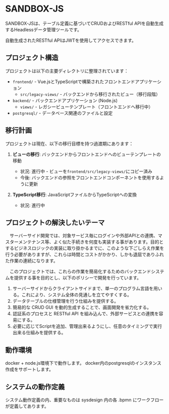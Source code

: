 # SANDBOX-JS

SANDBOX-JSは、テーブル定義に基づいてCRUDおよびRESTful APIを自動生成するHeadlessデータ管理ツールです。

自動生成されたRESTful APIはJWTを使用してアクセスできます。

## プロジェクト構造

プロジェクトは以下の主要ディレクトリに整理されています：

- `frontend/` - Vue.jsとTypeScriptで構築されたフロントエンドアプリケーション
  - `src/legacy-views/` - バックエンドから移行されたビュー（移行段階）
- `backend/` - バックエンドアプリケーション (Node.js)
  - `views/` - レガシービューテンプレート（フロントエンドへ移行中）
- `postgresql/` - データベース関連のファイルと設定

## 移行計画

プロジェクトは現在、以下の移行目標を持つ過渡期にあります：

1. **ビューの移行**: バックエンドからフロントエンドへのビューテンプレートの移動
   - 状況: 進行中 - ビューを`frontend/src/legacy-views/`にコピー済み
   - 今後: バックエンドの参照をフロントエンドコンポーネントを使用するように更新
   
2. **TypeScript移行**: JavaScriptファイルからTypeScriptへの変換
   - 状況: 進行中

## プロジェクトの解決したいテーマ

　サーバーサイド開発では、対象サービス毎にログインや外部APIとの連携、マスターメンテナンス等、よく似た手続きを何度も実装する事があります。目的とするビジネスロジックの実装に取り掛かるまでに、このような下ごしらえ作業を行う必要がありますが、これらは時間とコストがかかり、しかも退屈でありふれた作業の連続になります。

　このプロジェクトでは、これらの作業を簡易化するためのバックエンドシステムを提供する事を目的とし、以下のポリシーで開発を行っています。

1. サーバーサイドからクライアントサイドまで、単一のプログラム言語を用いる。これにより、システム全体の見通しを立てやすくする。
1. データテーブルの仕様管理を行う仕組みを提供する。
1. 簡易的な CRUD GUI を動的生成することで、画面開発を省力化する。
1. 認証系のプロセスと RESTful API を組み込んで、外部サービスとの連携を容易にする。
1. 必要に応じてScriptを追加、管理出来るようにし、任意のタイミングで実行出来る仕組みを提供する。

## 動作環境

docker + node.js環境下で動作します。
docker内のpostgresqlのインスタンス作成をサポートします。

## システムの動作定義

システム動作定義の内、重要なものは sysdesign 内の各 .bpmn にワークフローが定義してあります。
